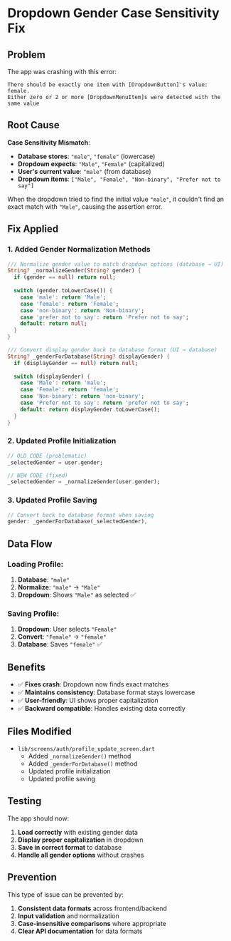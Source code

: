 # Dropdown Gender Case Sensitivity Fix

## Problem
The app was crashing with this error:
```
There should be exactly one item with [DropdownButton]'s value: female.
Either zero or 2 or more [DropdownMenuItem]s were detected with the same value
```

## Root Cause
**Case Sensitivity Mismatch**: 
- **Database stores**: `"male"`, `"female"` (lowercase)
- **Dropdown expects**: `"Male"`, `"Female"` (capitalized)
- **User's current value**: `"male"` (from database)
- **Dropdown items**: `["Male", "Female", "Non-binary", "Prefer not to say"]`

When the dropdown tried to find the initial value `"male"`, it couldn't find an exact match with `"Male"`, causing the assertion error.

## Fix Applied

### 1. Added Gender Normalization Methods
```dart
/// Normalize gender value to match dropdown options (database → UI)
String? _normalizeGender(String? gender) {
  if (gender == null) return null;
  
  switch (gender.toLowerCase()) {
    case 'male': return 'Male';
    case 'female': return 'Female';
    case 'non-binary': return 'Non-binary';
    case 'prefer not to say': return 'Prefer not to say';
    default: return null;
  }
}

/// Convert display gender back to database format (UI → database)
String? _genderForDatabase(String? displayGender) {
  if (displayGender == null) return null;
  
  switch (displayGender) {
    case 'Male': return 'male';
    case 'Female': return 'female';
    case 'Non-binary': return 'non-binary';
    case 'Prefer not to say': return 'prefer not to say';
    default: return displayGender.toLowerCase();
  }
}
```

### 2. Updated Profile Initialization
```dart
// OLD CODE (problematic)
_selectedGender = user.gender;

// NEW CODE (fixed)
_selectedGender = _normalizeGender(user.gender);
```

### 3. Updated Profile Saving
```dart
// Convert back to database format when saving
gender: _genderForDatabase(_selectedGender),
```

## Data Flow

### Loading Profile:
1. **Database**: `"male"` 
2. **Normalize**: `"male"` → `"Male"`
3. **Dropdown**: Shows `"Male"` as selected ✅

### Saving Profile:
1. **Dropdown**: User selects `"Female"`
2. **Convert**: `"Female"` → `"female"`
3. **Database**: Saves `"female"` ✅

## Benefits
- ✅ **Fixes crash**: Dropdown now finds exact matches
- ✅ **Maintains consistency**: Database format stays lowercase
- ✅ **User-friendly**: UI shows proper capitalization
- ✅ **Backward compatible**: Handles existing data correctly

## Files Modified
- `lib/screens/auth/profile_update_screen.dart`
  - Added `_normalizeGender()` method
  - Added `_genderForDatabase()` method
  - Updated profile initialization
  - Updated profile saving

## Testing
The app should now:
1. **Load correctly** with existing gender data
2. **Display proper capitalization** in dropdown
3. **Save in correct format** to database
4. **Handle all gender options** without crashes

## Prevention
This type of issue can be prevented by:
1. **Consistent data formats** across frontend/backend
2. **Input validation** and normalization
3. **Case-insensitive comparisons** where appropriate
4. **Clear API documentation** for data formats